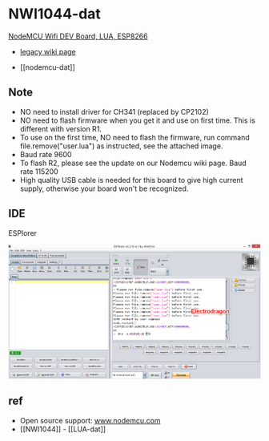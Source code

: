 
# NWI1044-dat 

[NodeMCU Wifi DEV Board, LUA, ESP8266](https://www.electrodragon.com/product/nodemcu-lua-amica-r2-esp8266-wifi-board/)

- [legacy wiki page](https://w.electrodragon.com/w/ESP8266_NodeMCU_Dev_Board#R2_Version_Flash_Note)

- [[nodemcu-dat]]


## Note 

- NO need to install driver for CH341 (replaced by CP2102)
- NO need to flash firmware when you get it and use on first time. This is different with version R1.
- To use on the first time, NO need to flash the firmware, run command file.remove("user.lua") as instructed, see the attached image. 
- Baud rate 9600
- To flash R2, please see the update on our Nodemcu wiki page. Baud rate 115200
- High quality USB cable is needed for this board to give high current supply, otherwise your board won't be recognized.


## IDE 

ESPlorer 

![](2023-10-18-13-21-48.png)


## ref 

- Open source support: www.nodemcu.com
- [[NWI1044]] - [[LUA-dat]]